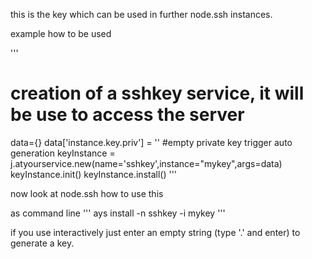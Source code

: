 
this is the key which can be used in further node.ssh instances.

example how to be used

'''
# creation of a sshkey service, it will be use to access the server
data={}
data['instance.key.priv'] = '' #empty private key trigger auto generation
keyInstance = j.atyourservice.new(name='sshkey',instance="mykey",args=data)
keyInstance.init()
keyInstance.install()
'''

now look at node.ssh how to use this

as command line
'''
ays install -n sshkey -i mykey
'''

if you use interactively just enter an empty string (type '.' and enter) to generate a key.

